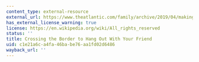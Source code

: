 ```yaml
---
content_type: external-resource
external_url: https://www.theatlantic.com/family/archive/2019/04/making-friends-across-us-mexico-border/586276/
has_external_license_warning: true
license: https://en.wikipedia.org/wiki/All_rights_reserved
status: ''
title: Crossing the Border to Hang Out With Your Friend
uid: c1e21a6c-a4fa-46ba-be76-aa1fd02d6486
wayback_url: ''
---
```

